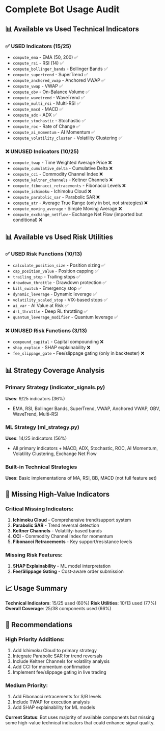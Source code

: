 # Complete Bot Usage Audit

## 📊 Available vs Used Technical Indicators

### ✅ USED Indicators (15/25)
- `compute_ema` - EMA (50, 200) ✅
- `compute_rsi` - RSI (14) ✅  
- `compute_bollinger_bands` - Bollinger Bands ✅
- `compute_supertrend` - SuperTrend ✅
- `compute_anchored_vwap` - Anchored VWAP ✅
- `compute_vwap` - VWAP ✅
- `compute_obv` - On-Balance Volume ✅
- `compute_wavetrend` - WaveTrend ✅
- `compute_multi_rsi` - Multi-RSI ✅
- `compute_macd` - MACD ✅
- `compute_adx` - ADX ✅
- `compute_stochastic` - Stochastic ✅
- `compute_roc` - Rate of Change ✅
- `compute_ai_momentum` - AI Momentum ✅
- `compute_volatility_cluster` - Volatility Clustering ✅

### ❌ UNUSED Indicators (10/25)
- `compute_twap` - Time Weighted Average Price ❌
- `compute_cumulative_delta` - Cumulative Delta ❌
- `compute_cci` - Commodity Channel Index ❌
- `compute_keltner_channels` - Keltner Channels ❌
- `compute_fibonacci_retracements` - Fibonacci Levels ❌
- `compute_ichimoku` - Ichimoku Cloud ❌
- `compute_parabolic_sar` - Parabolic SAR ❌
- `compute_atr` - Average True Range (only in bot, not strategies) ❌
- `compute_moving_average` - Simple Moving Average ❌
- `compute_exchange_netflow` - Exchange Net Flow (imported but conditional) ❌

## 📊 Available vs Used Risk Utilities

### ✅ USED Risk Functions (10/13)
- `calculate_position_size` - Position sizing ✅
- `cap_position_value` - Position capping ✅
- `trailing_stop` - Trailing stops ✅
- `drawdown_throttle` - Drawdown protection ✅
- `kill_switch` - Emergency stop ✅
- `dynamic_leverage` - Dynamic leverage ✅
- `volatility_scaled_stop` - VIX-based stops ✅
- `ai_var` - AI Value at Risk ✅
- `drl_throttle` - Deep RL throttling ✅
- `quantum_leverage_modifier` - Quantum leverage ✅

### ❌ UNUSED Risk Functions (3/13)
- `compound_capital` - Capital compounding ❌
- `shap_explain` - SHAP explainability ❌
- `fee_slippage_gate` - Fee/slippage gating (only in backtester) ❌

## 📊 Strategy Coverage Analysis

### Primary Strategy (indicator_signals.py)
**Uses**: 9/25 indicators (36%)
- EMA, RSI, Bollinger Bands, SuperTrend, VWAP, Anchored VWAP, OBV, WaveTrend, Multi-RSI

### ML Strategy (ml_strategy.py)  
**Uses**: 14/25 indicators (56%)
- All primary indicators + MACD, ADX, Stochastic, ROC, AI Momentum, Volatility Clustering, Exchange Net Flow

### Built-in Technical Strategies
**Uses**: Basic implementations of MA, RSI, BB, MACD (not full feature set)

## 🎯 Missing High-Value Indicators

### Critical Missing Indicators:
1. **Ichimoku Cloud** - Comprehensive trend/support system
2. **Parabolic SAR** - Trend reversal detection  
3. **Keltner Channels** - Volatility-based bands
4. **CCI** - Commodity Channel Index for momentum
5. **Fibonacci Retracements** - Key support/resistance levels

### Missing Risk Features:
1. **SHAP Explainability** - ML model interpretation
2. **Fee/Slippage Gating** - Cost-aware order submission

## 📈 Usage Summary

**Technical Indicators**: 15/25 used (60%)
**Risk Utilities**: 10/13 used (77%)
**Overall Coverage**: 25/38 components used (66%)

## 🔧 Recommendations

### High Priority Additions:
1. Add Ichimoku Cloud to primary strategy
2. Integrate Parabolic SAR for trend reversals
3. Include Keltner Channels for volatility analysis
4. Add CCI for momentum confirmation
5. Implement fee/slippage gating in live trading

### Medium Priority:
1. Add Fibonacci retracements for S/R levels
2. Include TWAP for execution analysis
3. Add SHAP explainability for ML models

**Current Status**: Bot uses majority of available components but missing some high-value technical indicators that could enhance signal quality.